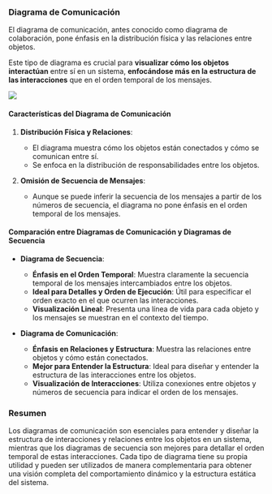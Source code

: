 
### Diagrama de Comunicación

El diagrama de comunicación, antes conocido como diagrama de colaboración, pone énfasis en la distribución física y las relaciones entre objetos. 

Este tipo de diagrama es crucial para **visualizar cómo los objetos interactúan** entre sí en un sistema, **enfocándose más en la estructura de las interacciones** que en el orden temporal de los mensajes.


![](https://lh7-us.googleusercontent.com/docsz/AD_4nXdKQtF5pK_x5joiYnHph9GnjTAzjMf5fVRqtau7ScCHEdkTYePSmh3Cjkw4dMCiaJ9S7KsRiIaB0g9AmMBLDeM2Wz32FP81UofeXjveumt4U41oin4y9iO-vFMTviNW34WntI0q9encfrlXElSZrJ8p7b3A?key=VReuh94fGGpJZLGsXsGdUQ)


#### Características del Diagrama de Comunicación

1. **Distribución Física y Relaciones**:
   - El diagrama muestra cómo los objetos están conectados y cómo se comunican entre sí.
   - Se enfoca en la distribución de responsabilidades entre los objetos.

2. **Omisión de Secuencia de Mensajes**:
   - Aunque se puede inferir la secuencia de los mensajes a partir de los números de secuencia, el diagrama no pone énfasis en el orden temporal de los mensajes.

#### Comparación entre Diagramas de Comunicación y Diagramas de Secuencia

- **Diagrama de Secuencia**:
  - **Énfasis en el Orden Temporal**: Muestra claramente la secuencia temporal de los mensajes intercambiados entre los objetos.
  - **Ideal para Detalles y Orden de Ejecución**: Útil para especificar el orden exacto en el que ocurren las interacciones.
  - **Visualización Lineal**: Presenta una línea de vida para cada objeto y los mensajes se muestran en el contexto del tiempo.

- **Diagrama de Comunicación**:
  - **Énfasis en Relaciones y Estructura**: Muestra las relaciones entre objetos y cómo están conectados.
  - **Mejor para Entender la Estructura**: Ideal para diseñar y entender la estructura de las interacciones entre los objetos.
  - **Visualización de Interacciones**: Utiliza conexiones entre objetos y números de secuencia para indicar el orden de los mensajes.

### Resumen

Los diagramas de comunicación son esenciales para entender y diseñar la estructura de interacciones y relaciones entre los objetos en un sistema, mientras que los diagramas de secuencia son mejores para detallar el orden temporal de estas interacciones. Cada tipo de diagrama tiene su propia utilidad y pueden ser utilizados de manera complementaria para obtener una visión completa del comportamiento dinámico y la estructura estática del sistema.